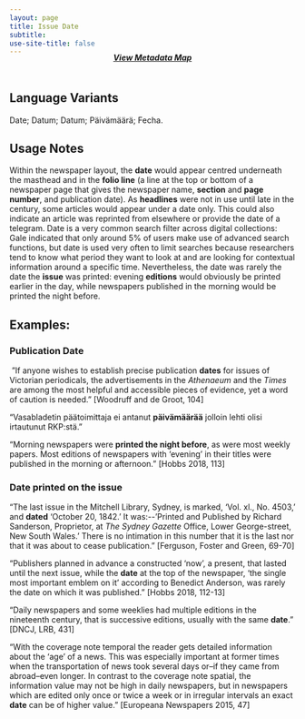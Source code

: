 ```yaml
---
layout: page
title: Issue Date
subtitle:  
use-site-title: false
---
```


<h4 style="text-align:center;font-style:italic;margin-top:-20px;margin-bottom:50px;"><a href="../../maps/date">View Metadata Map</a></h4>

## Language Variants

Date; Datum; Datum; Päivämäärä; Fecha.

## Usage Notes

Within the newspaper layout, the **date** would appear centred
underneath the masthead and in the **folio line** (a line at the top or
bottom of a newspaper page that gives the newspaper name, **section**
and **page number**, and publication date). As **headlines** were not in
use until late in the century, some articles would appear under a date
only. This could also indicate an article was reprinted from elsewhere
or provide the date of a telegram. Date is a very common search filter
across digital collections: Gale indicated that only around 5% of users
make use of advanced search functions, but date is used very often to
limit searches because researchers tend to know what period they want to
look at and are looking for contextual information around a specific
time. Nevertheless, the date was rarely the date the **issue** was
printed: evening **editions** would obviously be printed earlier in the
day, while newspapers published in the morning would be printed the
night before.

## Examples:

### Publication Date

 ”If anyone wishes to establish precise publication **dates** for
    issues of Victorian periodicals, the advertisements in the
    *Athenaeum* and the *Times* are among the most helpful and
    accessible pieces of evidence, yet a word of caution is needed.”
    \[Woodruff and de Groot, 104\]

“Vasabladetin päätoimittaja ei antanut **päivämäärää** jolloin lehti
    olisi irtautunut RKP:stä.”

“Morning newspapers were **printed the night before**, as were most
    weekly papers. Most editions of newspapers with ‘evening’ in their
    titles were published in the morning or afternoon.” \[Hobbs 2018,
    113\]

### Date printed on the issue

“The last issue in the Mitchell Library, Sydney, is marked, ‘Vol.
    xl., No. 4503,’ and **dated** ‘October 20, 1842.’ It was:--’Printed
    and Published by Richard Sanderson, Proprietor, at *The Sydney
    Gazette* Office, Lower George-street, New South Wales.’ There is no
    intimation in this number that it is the last nor that it was about
    to cease publication.” \[Ferguson, Foster and Green, 69-70\]

“Publishers planned in advance a constructed ‘now’, a present, that
    lasted until the next issue, while the **date** at the top of the
    newspaper, ‘the single most important emblem on it’ according to
    Benedict Anderson, was rarely the date on which it was published.”
    \[Hobbs 2018, 112-13\]

“Daily newspapers and some weeklies had multiple editions in the
    nineteenth century, that is successive editions, usually with the
    same **date**.” \[DNCJ, LRB, 431\]

“With the coverage note temporal the reader gets detailed
    information about the ‘age’ of a news. This was especially important
    at former times when the transportation of news took several days
    or–if they came from abroad–even longer. In contrast to the
    coverage note spatial, the information value may not be high in
    daily newspapers, but in newspapers which are edited only once or
    twice a week or in irregular intervals an exact **date** can be of
    higher value.” \[Europeana Newspapers 2015, 47\]
